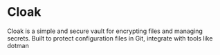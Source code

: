 # Cloak
Cloak is a simple and secure vault for encrypting files and managing secrets. Built to protect configuration files in Git, integrate with tools like dotman
